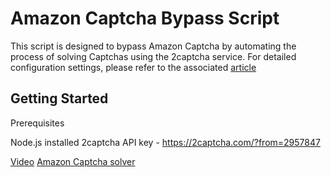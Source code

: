 # Amazon Captcha Bypass Script

This script is designed to bypass Amazon Captcha by automating the process of solving Captchas using the 2captcha service. For detailed configuration settings, please refer to the associated [article](https://www.reddit.com/r/ChatGPT/comments/19crpht/automated_solution_for_amazon_waf_captcha_even/)

## Getting Started

Prerequisites

Node.js installed
2captcha API key - https://2captcha.com/?from=2957847

[Video](https://youtu.be/49vf0ob6xbY)
[Amazon Captcha solver](https://2captcha.com/p/amazon-captcha-bypass)
